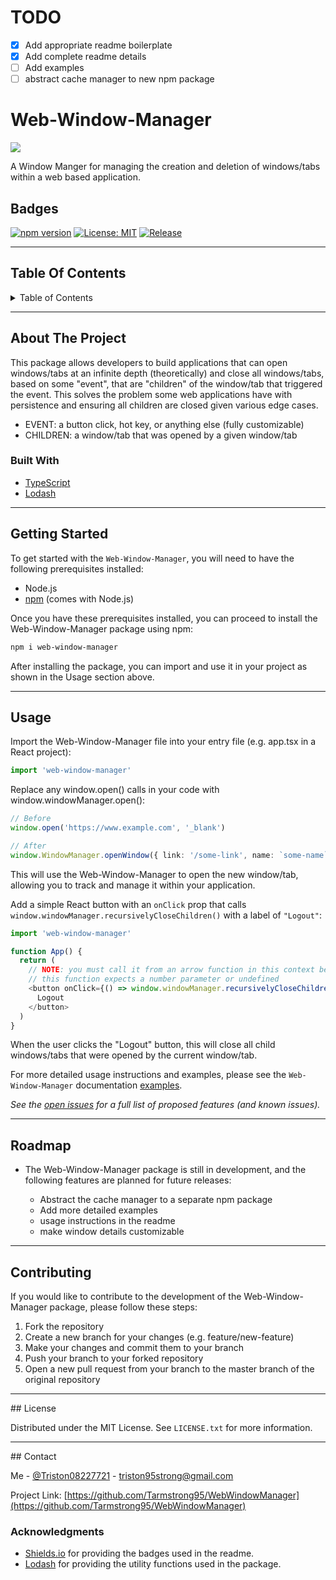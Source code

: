 <!-- TODO SECTION _____________________________ -->

# TODO

- [x] Add appropriate readme boilerplate
- [x] Add complete readme details
- [ ] Add examples
- [ ] abstract cache manager to new npm package

<!-- MAIN SECTION INTRO _____________________________ -->

# Web-Window-Manager

<a href="https://www.loom.com/share/641344bac18a415f90c983d9a3c2352a">
    <img style="max-width:300px;" src="https://cdn.loom.com/sessions/thumbnails/641344bac18a415f90c983d9a3c2352a-with-play.gif">
  </a>

A Window Manger for managing the creation and deletion of windows/tabs within a web based application.

<!-- BADGES SECTION _____________________________ -->

## Badges

[![npm version](https://img.shields.io/npm/v/npm.svg)](https://npm.im/npm)
[![License: MIT](https://img.shields.io/badge/License-MIT-yellow.svg)](https://opensource.org/licenses/MIT)
[![Release](https://github.com/Tarmstrong95/component-test-helper/actions/workflows/release-package.yml/badge.svg)](https://github.com/Tarmstrong95/component-test-helper/actions/workflows/release-package.yml)

<div id="top"></div>

<hr/>

<!-- TABLE OF CONTENTS SECTION _____________________________ -->

## Table Of Contents

<details>
  <summary>Table of Contents</summary>
  <ol>
    <li>
      <a href="#about-the-project">About The Project</a>
      <ul>
        <li><a href="#built-with">Built With</a></li>
      </ul>
    </li>
    <li>
      <a href="#getting-started">Getting Started</a>
      <ul>
        <li><a href="#prerequisites">Prerequisites</a></li>
        <li><a href="#installation">Installation</a></li>
      </ul>
    </li>
    <li><a href="#usage">Usage</a></li>
    <li><a href="#roadmap">Roadmap</a></li>
    <li><a href="#contributing">Contributing</a></li>
    <li><a href="#license">License</a></li>
    <li><a href="#contact">Contact</a></li>
    <li><a href="#acknowledgments">Acknowledgments</a></li>
  </ol>
</details>

<hr/>

<!-- ABOUT SECTION _____________________________ -->

## About The Project

This package allows developers to build applications that can open windows/tabs at an infinite depth (theoretically) and close all windows/tabs, based on some "event", that are "children" of the window/tab that triggered the event. This solves the problem some web applications have with persistence and ensuring all children are closed given various edge cases.

- EVENT: a button click, hot key, or anything else (fully customizable)
- CHILDREN: a window/tab that was opened by a given window/tab

<!-- BUILT WITH SECTION _____________________________ -->

### Built With

- [TypeScript](https://www.typescriptlang.org/)
- [Lodash](https://lodash.com/)

<!-- GETTING STARTED SECTION _____________________________ -->

<hr/>

## Getting Started

To get started with the `Web-Window-Manager`, you will need to have the following prerequisites installed:

- Node.js
- [npm](https://www.npmjs.com/) (comes with Node.js)

Once you have these prerequisites installed, you can proceed to install the Web-Window-Manager package using npm:

```bash
npm i web-window-manager
```

After installing the package, you can import and use it in your project as shown in the Usage section above.

<hr/>

<!-- USAGE SECTION _____________________________ -->

## Usage

Import the Web-Window-Manager file into your entry file (e.g. app.tsx in a React project):

```typescript
import 'web-window-manager'
```

Replace any window.open() calls in your code with window.windowManager.open():

```typescript
// Before
window.open('https://www.example.com', '_blank')

// After
window.WindowManager.openWindow({ link: '/some-link', name: `some-name` })
```

This will use the Web-Window-Manager to open the new window/tab, allowing you to track and manage it within your application.

Add a simple React button with an `onClick` prop that calls `window.windowManager.recursivelyCloseChildren()` with a label of `"Logout"`:

```javascript
import 'web-window-manager'

function App() {
  return (
    // NOTE: you must call it from an arrow function in this context because
    // this function expects a number parameter or undefined
    <button onClick={() => window.windowManager.recursivelyCloseChildren()}>
      Logout
    </button>
  )
}
```

When the user clicks the "Logout" button, this will close all child windows/tabs that were opened by the current window/tab.

For more detailed usage instructions and examples, please see the `Web-Window-Manager` documentation [examples](https://github.com/Tarmstrong95/WindowManger/tree/main/src/examples).

_See the [open issues](https://github.com/Tarmstrong95/WebWindowManager/issues) for a full list of proposed features (and known issues)._

<hr/>

<!-- ROADMAP SECTION _____________________________ -->

## Roadmap

- The Web-Window-Manager package is still in development, and the following features are planned for future releases:

  - Abstract the cache manager to a separate npm package
  - Add more detailed examples
  - usage instructions in the readme
  - make window details customizable

<hr/>

<!-- CONTRIBUTING SECTION _____________________________ -->

## Contributing

If you would like to contribute to the development of the Web-Window-Manager package, please follow these steps:

1. Fork the repository
2. Create a new branch for your changes (e.g. feature/new-feature)
3. Make your changes and commit them to your branch
4. Push your branch to your forked repository
5. Open a new pull request from your branch to the master branch of the original repository

<hr/>
<!-- LICENSE SECTION _____________________________ -->
## License

Distributed under the MIT License. See `LICENSE.txt` for more information.

<hr/>
<!-- CONTACT SECTION _____________________________ -->
## Contact

Me - [@Triston08227721](https://twitter.com/Triston08227721) - triston95strong@gmail.com

Project Link: [https://github.com/Tarmstrong95/WebWindowManager](https://github.com/Tarmstrong95/WebWindowManager)

<!-- MARKDOWN LINKS & IMAGES -->

### Acknowledgments

- [Shields.io](https://shields.io/) for providing the badges used in the readme.
- [Lodash](https://lodash.com/) for providing the utility functions used in the package.

<!-- MARKDOWN LINKS & IMAGES -->
<!-- https://www.markdownguide.org/basic-syntax/#reference-style-links -->

[contributors-shield]: https://img.shields.io/github/contributors/Tarmstrong95/WebWindowManager.svg?style=for-the-badge
[contributors-url]: https://github.com/Tarmstrong95/WebWindowManager/graphs/contributors
[forks-shield]: https://img.shields.io/github/forks/Tarmstrong95/WebWindowManager.svg?style=for-the-badge
[forks-url]: https://github.com/Tarmstrong95/WebWindowManager/network/members
[stars-shield]: https://img.shields.io/github/stars/Tarmstrong95/WebWindowManager.svg?style=for-the-badge
[stars-url]: https://github.com/Tarmstrong95/WebWindowManager/stargazers
[issues-shield]: https://img.shields.io/github/issues/Tarmstrong95/WebWindowManager.svg?style=for-the-badge
[issues-url]: https://github.com/Tarmstrong95/WebWindowManager/issues
[license-shield]: https://img.shields.io/github/license/Tarmstrong95/WebWindowManager.svg?style=for-the-badge
[license-url]: https://github.com/Tarmstrong95/WebWindowManager/blob/main/LICENSE
[linkedin-shield]: https://img.shields.io/badge/-LinkedIn-black.svg?style=for-the-badge&logo=linkedin&colorB=555
[linkedin-url]: https://linkedin.com/in/triston95strong
